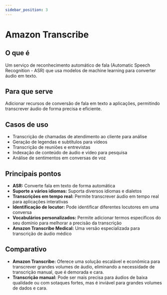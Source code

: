 ```yaml
---
sidebar_position: 3
---
```


# Amazon Transcribe

## O que é
Um serviço de reconhecimento automático de fala (Automatic Speech Recognition - ASR) que usa modelos de machine learning para converter áudio em texto.

## Para que serve
Adicionar recursos de conversão de fala em texto a aplicações, permitindo transcrever áudio de forma precisa e eficiente.

## Casos de uso
- Transcrição de chamadas de atendimento ao cliente para análise
- Geração de legendas e subtítulos para vídeos
- Transcrição de reuniões e entrevistas
- Indexação de conteúdo de áudio e vídeo para pesquisa
- Análise de sentimentos em conversas de voz

## Principais pontos
- **ASR:** Converte fala em texto de forma automática
- **Suporte a vários idiomas:** Suporta diversos idiomas e dialetos
- **Transcrições em tempo real:** Permite transcrever áudio em tempo real para aplicações interativas
- **Identificação de locutor:** Pode identificar diferentes locutores em uma conversa
- **Vocabulários personalizados:** Permite adicionar termos específicos do seu domínio para melhorar a precisão da transcrição
- **Amazon Transcribe Medical:** Uma versão especializada para transcrição de áudio médico

## Comparativo
- **Amazon Transcribe:** Oferece uma solução escalável e econômica para transcrever grandes volumes de áudio, eliminando a necessidade de transcrição manual, que é demorada e cara.
- **Transcrição manual:** Pode ser mais precisa para áudios de baixa qualidade ou com sotaques fortes, mas é inviável para grandes volumes de dados e cara. 